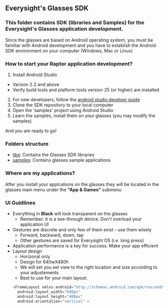 ## Everysight's Glasses SDK

### This folder contains SDK (libraries and Samples) for the Everysight's Glasses application development. 

Since the glasses are based on Android operating system, you must be familiar with Android development and you have to establish the Android SDK environment on your computer (Windows, Mac or Linux)

### How to start your Raptor application development?

1. Install Android Studio
  - Version 2.2 and above
  - Verify build tools and platform tools version 25 (or higher) are installed
2. For new developers, follow the [android studio developr guide](https://developer.android.com/training/index.html)
3. Clone the SDK repository to your local computer
4. Open the 'samples' project using Android Studio
5. Learn the samples, install them on your glasses (you may modify the samples)

And you are ready to go!

### Folders structure

- [libs](https://github.com/everysight/SDK/tree/master/glasses/libs): Contains the Glasses SDK libraries
- [samples](https://github.com/everysight/SDK/tree/master/glasses/samples): Contains glasses sample applications

### Where are my applications?

After you install your applcations on the glasses they will be located in the glasses main menu under the **"App & Games"** submenu

### UI Guidlines

- Everything in **Black** will look transparent on the glasses
  - Remember: it is a see-through device. Don't overload your application UI
- Gestures are discrete and only few of them exist - use them wisely
  - Forward, backward, down, tap
  - Other gestures are saved for Everysight OS (i.e. long press)
- Application performance is a key for success. Make your app efficient
- Layout design
  - Horizonal only
  - Design for 640wX480h
  - We will set you set view to the right location and size according to your adjustements
  - Best to use for your main layout:
  ```java
  <FrameLayout xmlns:android="http://schemas.android.com/apk/res/android"
    android:layout_width="640px"
    android:layout_height="480px"
    android:orientation="vertical" >
 ```
